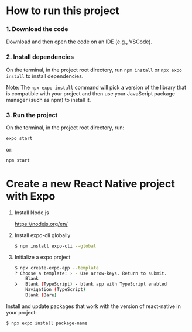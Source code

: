 # How to run this project

### 1. Download the code

Download and then open the code on an IDE (e.g., VSCode).

### 2. Install dependencies
On the terminal, in the project root directory,
run `npm install` or `npx expo install`
to install dependencies.

Note: The `npx expo install` command will pick a version of the library that is compatible with your project and then use your JavaScript package manager (such as npm) to install it.

### 3. Run the project
On the terminal, in the project root directory, run:
```bash
expo start
```
or:
```bash
npm start
```


# Create a new React Native project with Expo

1. Install Node.js

   https://nodejs.org/en/

2. Install expo-cli globally

   ```bash
   $ npm install expo-cli --global
   ```

3. Initialize a expo project

   ```bash
   $ npx create-expo-app --template
   ? Choose a template: › - Use arrow-keys. Return to submit.
       Blank
   ❯   Blank (TypeScript) - blank app with TypeScript enabled
       Navigation (TypeScript)
       Blank (Bare)
   ```

Install and update packages that work with the version of react-native in your project:

```bash
$ npx expo install package-name
```
